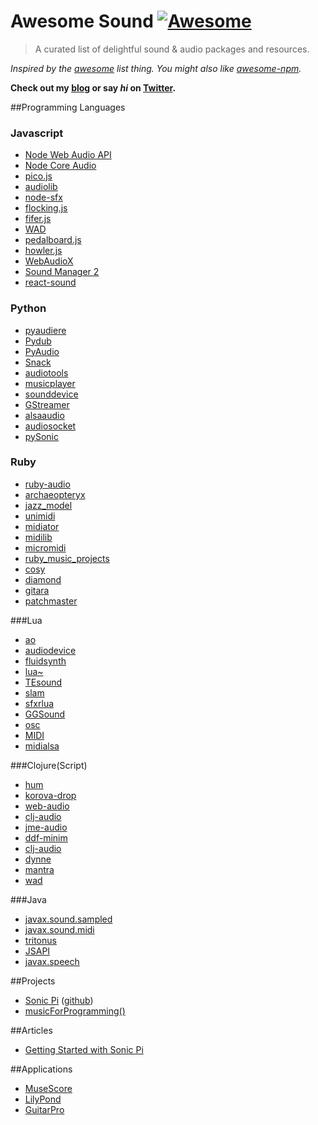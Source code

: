 # Awesome Sound [![Awesome](https://cdn.rawgit.com/sindresorhus/awesome/d7305f38d29fed78fa85652e3a63e154dd8e8829/media/badge.svg)](https://github.com/hwclass/awesome-sound)

> A curated list of delightful sound & audio packages and resources.

*Inspired by the [awesome](https://github.com/sindresorhus/awesome) list thing. You might also like [awesome-npm](https://github.com/sindresorhus/awesome-npm).*

**Check out my [blog](https://hwclass.in) or say *hi* on [Twitter](https://twitter.com/hwclass).**

##Programming Languages

### Javascript

* [Node Web Audio API](https://github.com/sebpiq/node-web-audio-api)
* [Node Core Audio](https://github.com/ZECTBynmo/node-core-audio)
* [pico.js](https://github.com/mohayonao/pico.js)
* [audiolib](https://github.com/jussi-kalliokoski/audiolib.js/)
* [node-sfx](https://github.com/adriancooney/node-sfx)
* [flocking.js](https://github.com/colinbdclark/Flocking)
* [fifer.js](https://github.com/f5io/fifer-js)
* [WAD](https://github.com/rserota/wad)
* [pedalboard.js](https://github.com/dashersw/pedalboard.js)
* [howler.js](https://github.com/goldfire/howler.js/)
* [WebAudioX](https://github.com/jeromeetienne/webaudiox)
* [Sound Manager 2](https://github.com/scottschiller/SoundManager2)
* [react-sound](https://www.npmjs.com/package/react-sound)

### Python

* [pyaudiere](https://pypi.python.org/pypi/pyaudiere/0.2)
* [Pydub](http://pydub.com/)
* [PyAudio](http://people.csail.mit.edu/hubert/pyaudio/)
* [Snack](http://www.speech.kth.se/snack/)
* [audiotools](http://sourceforge.net/projects/audiotools/)
* [musicplayer](https://pypi.python.org/pypi/musicplayer)
* [sounddevice](https://pypi.python.org/pypi/sounddevice/)
* [GStreamer](http://gstreamer.freedesktop.org/modules/gst-python.html)
* [alsaaudio](http://larsimmisch.github.io/pyalsaaudio/)
* [audiosocket](https://pypi.python.org/pypi/audiosocket/)
* [pySonic](http://pysonic.sourceforge.net/)

### Ruby

* [ruby-audio](https://rubygems.org/gems/ruby-audio/)
* [archaeopteryx](https://github.com/gilesbowkett/archaeopteryx)
* [jazz_model](https://github.com/rubiety/jazz_model)
* [unimidi](https://github.com/arirusso/unimidi)
* [midiator](https://github.com/bleything/midiator)
* [midilib](https://github.com/jimm/midilib)
* [micromidi](https://github.com/arirusso/micromidi)
* [ruby_music_projects](https://github.com/Gabrielg1976/ruby_music_projects)
* [cosy](https://github.com/adamjmurray/cosy)
* [diamond](https://github.com/arirusso/diamond)
* [gitara](https://github.com/gsmendoza/gitara)
* [patchmaster](https://github.com/jimm/patchmaster)

###Lua

* [ao](https://luarocks.org/modules/luarocks/ao)
* [audiodevice](https://luarocks.org/modules/_asm/mjolnir._asm.sys.audiodevice)
* [fluidsynth](https://luarocks.org/modules/peterbillam/fluidsynth)
* [lua~](http://www.mat.ucsb.edu/~wakefield/lua~/lua~.htm)
* [TEsound](https://love2d.org/wiki/TEsound)
* [slam](https://github.com/vrld/slam)
* [sfxrlua](https://github.com/nucular/sfxrlua)
* [GGSound](https://github.com/GlitchGames/GGSound)
* [osc](http://doc.lubyk.org/osc.html)
* [MIDI](http://www.pjb.com.au/comp/lua/MIDI.html)
* [midialsa](http://www.pjb.com.au/comp/lua/midialsa.html)

###Clojure(Script)
* [hum](https://github.com/mathias/hum)
* [korova-drop](https://github.com/kapilreddy/korova-drop)
* [web-audio](https://clojars.org/web-audio)
* [clj-audio](https://clojars.org/clj-audio)
* [jme-audio](https://clojars.org/org.clojars.nakkaya.jmonkeyengine/jme-audio)
* [ddf-minim](https://clojars.org/org.clojars.automata/ddf.minim)
* [clj-audio](https://clojars.org/com.middlesphere/clj-audio)
* [dynne](https://clojars.org/org.craigandera/dynne)
* [mantra](https://clojars.org/mantra)
* [wad](https://clojars.org/cljsjs/wad)

###Java
* [javax.sound.sampled](https://docs.oracle.com/javase/7/docs/api/javax/sound/sampled/package-summary.html)
* [javax.sound.midi](https://docs.oracle.com/javase/7/docs/api/javax/sound/midi/package-summary.html)
* [tritonus](http://www.tritonus.org/)
* [JSAPI](http://docs.oracle.com/cd/E17802_01/products/products/java-media/speech/forDevelopers/jsapi-doc/index.html)
* [javax.speech](https://docs.oracle.com/cd/E17802_01/products/products/java-media/speech/forDevelopers/jsapi-doc/javax/speech/package-summary.html)

##Projects

* [Sonic Pi](http://sonic-pi.net/) ([github](https://github.com/samaaron/sonic-pi))
* [musicForProgramming()](http://musicforprogramming.net/)

##Articles

* [Getting Started with Sonic Pi](https://www.raspberrypi.org/learning/getting-started-with-sonic-pi/)

##Applications

* [MuseScore](https://musescore.org/)
* [LilyPond](https://musescore.org/)
* [GuitarPro](https://www.guitar-pro.com/en/)
